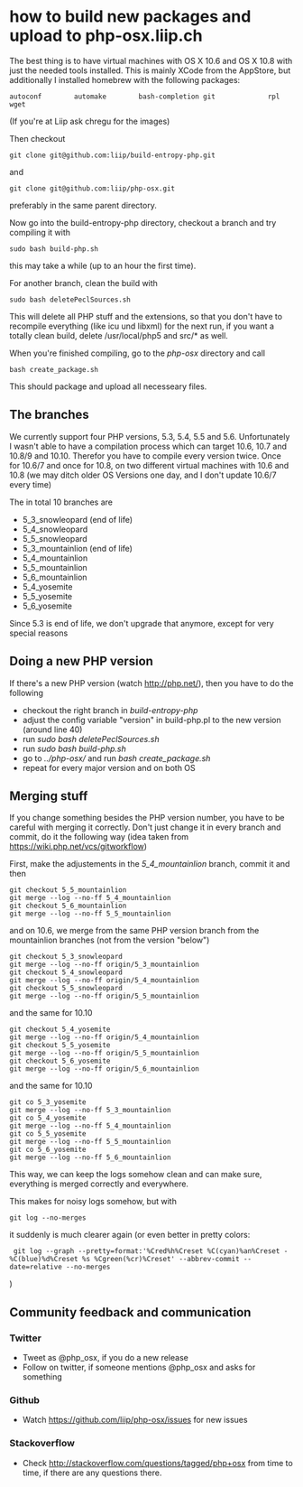 # how to build new packages and upload to php-osx.liip.ch

The best thing is to have virtual machines with OS X 10.6 and OS X 10.8 with just the needed tools installed. This is mainly XCode from the AppStore, but additionally I installed homebrew with the following packages:

    autoconf        automake        bash-completion git             rpl             wget

(If you're at Liip ask chregu for the images)

Then checkout

    git clone git@github.com:liip/build-entropy-php.git
and

    git clone git@github.com:liip/php-osx.git

preferably in the same parent directory.

Now go into the build-entropy-php directory, checkout a branch and try compiling it with

    sudo bash build-php.sh

this may take a while (up to an hour the first time).

For another branch, clean the build with

    sudo bash deletePeclSources.sh

This will delete all PHP stuff and the extensions, so that you don't have to recompile everything (like icu und libxml) for the next run, if you want a totally clean build, delete /usr/local/php5 and src/* as well.

When you're finished compiling, go to the _php-osx_ directory and call

    bash create_package.sh

This should package and upload all necesseary files.

## The branches

We currently support four PHP versions, 5.3, 5.4, 5.5 and 5.6.  Unfortunately I wasn't able to have a compilation process which can target 10.6, 10.7 and 10.8/9 and 10.10. Therefor you have to compile every version twice. Once for 10.6/7 and once for 10.8, on two different virtual machines with 10.6 and 10.8 (we may ditch older OS Versions one day, and I don't update 10.6/7 every time)

The in total 10 branches are

* 5_3_snowleopard (end of life)
* 5_4_snowleopard
* 5_5_snowleopard
* 5_3_mountainlion (end of life)
* 5_4_mountainlion
* 5_5_mountainlion
* 5_6_mountainlion
* 5_4_yosemite
* 5_5_yosemite
* 5_6_yosemite

Since 5.3 is end of life, we don't upgrade that anymore, except for very special reasons

## Doing a new PHP version

If there's a new PHP version (watch http://php.net/), then you have to do the following

* checkout the right branch in _build-entropy-php_
* adjust the config variable "version" in build-php.pl to the new version (around line 40)
* run _sudo bash deletePeclSources.sh_
* run _sudo bash build-php.sh_
* go to _../php-osx/_ and run _bash create_package.sh_
* repeat for every major version and on both OS

## Merging stuff

If you change something besides the PHP version number, you have to be careful with merging it correctly. Don't just change it in every branch and commit, do it the following way (idea taken from https://wiki.php.net/vcs/gitworkflow)

First, make the adjustements in the _5_4_mountainlion_ branch, commit it and then

    git checkout 5_5_mountainlion
    git merge --log --no-ff 5_4_mountainlion
    git checkout 5_6_mountainlion
    git merge --log --no-ff 5_5_mountainlion

and on 10.6, we merge from the same PHP version branch from the mountainlion branches (not from the version "below")

    git checkout 5_3_snowleopard
    git merge --log --no-ff origin/5_3_mountainlion
    git checkout 5_4_snowleopard
    git merge --log --no-ff origin/5_4_mountainlion
    git checkout 5_5_snowleopard
    git merge --log --no-ff origin/5_5_mountainlion

and the same for 10.10

    git checkout 5_4_yosemite
    git merge --log --no-ff origin/5_4_mountainlion
    git checkout 5_5_yosemite
    git merge --log --no-ff origin/5_5_mountainlion
    git checkout 5_6_yosemite
    git merge --log --no-ff origin/5_6_mountainlion


and the same for 10.10

    git co 5_3_yosemite
    git merge --log --no-ff 5_3_mountainlion
    git co 5_4_yosemite
    git merge --log --no-ff 5_4_mountainlion
    git co 5_5_yosemite
    git merge --log --no-ff 5_5_mountainlion
    git co 5_6_yosemite
    git merge --log --no-ff 5_6_mountainlion


This way, we can keep the logs somehow clean and can make sure, everything is merged correctly and everywhere.

This makes for noisy logs somehow, but with

    git log --no-merges

it suddenly is much clearer again (or even better in pretty colors:

     git log --graph --pretty=format:'%Cred%h%Creset %C(cyan)%an%Creset -%C(blue)%d%Creset %s %Cgreen(%cr)%Creset' --abbrev-commit --date=relative --no-merges

)


## Community feedback and communication

### Twitter

* Tweet as @php_osx, if you do a new release
* Follow on twitter, if someone mentions @php_osx and asks for something

### Github

* Watch https://github.com/liip/php-osx/issues for new issues

### Stackoverflow

* Check http://stackoverflow.com/questions/tagged/php+osx from time to time, if there are any questions there.



